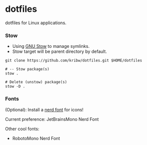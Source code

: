 # dotfiles
dotfiles for Linux applications.

### Stow
- Using [GNU Stow](https://www.gnu.org/software/stow/) to manage symlinks.
- Stow target will be parent directory by default.

```git clone https://github.com/kribw/dotfiles.git $HOME/dotfiles```

```
# -- Stow package(s)
stow .

# Delete (unstow) package(s) 
stow -D .
```

### Fonts
(Optional): Install a [nerd font](https://www.nerdfonts.com/font-downloads) for icons! 

Current preference: JetBrainsMono Nerd Font

Other cool fonts:
- RobotoMono Nerd Font
